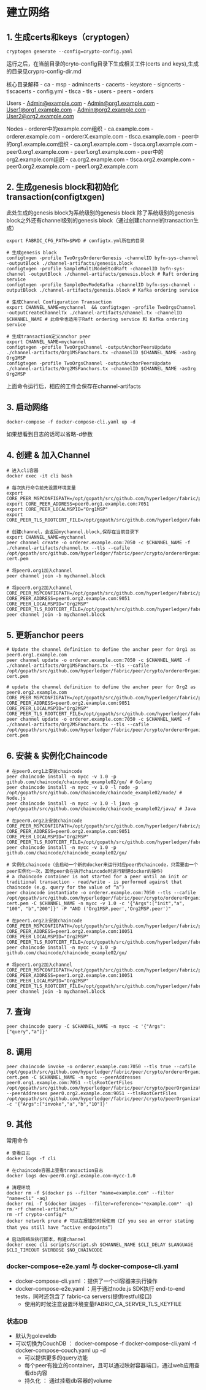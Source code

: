 # 建立网络

## 1. 生成certs和keys（cryptogen）

`cryptogen generate --config=crypto-config.yaml`

运行之后，在当前目录的cryto-config目录下生成相关工件(certs and keys),生成的目录见crypro-config-dir.md

核心目录解释
    - ca
    - msp
        - admincerts
        - cacerts
        - keystore
        - signcerts
        - tlscacerts
        - config.yml
    - tlsca
    - tls
    - users
    - peers
    - orders

Users
    - Admin@example.com
    - Admin@org1.example.com
    - User1@org1.example.com
    - Admin@org2.example.com
    - User2@org2.example.com

Nodes
    - orderer中的example.com组织
      - ca.example.com
      - orderer.example.com
      - ordererX.example.com
      - tlsca.example.com
    - peer中的org1.example.com组织
      - ca.org1.example.com
      - tlsca.org1.example.com
      - peer0.org1.example.com
      - peer1.org1.example.com
    - peer中的org2.example.com组织
      - ca.org2.example.com
      - tlsca.org2.example.com
      - peer0.org2.example.com
      - peer1.org2.example.com

## 2. 生成genesis block和初始化transaction(configtxgen)

此处生成的genesis block为系统级别的genesis block
除了系统级别的genesis block之外还有channel级别的genesis block（通过创建channel的transaction生成）

```shell
export FABRIC_CFG_PATH=$PWD # configtx.yml所在的目录

# 生成genesis block
configtxgen -profile TwoOrgsOrdererGenesis -channelID byfn-sys-channel -outputBlock ./channel-artifacts/genesis.block
configtxgen -profile SampleMultiNodeEtcdRaft -channelID byfn-sys-channel -outputBlock ./channel-artifacts/genesis.block # Raft ordering service
configtxgen -profile SampleDevModeKafka -channelID byfn-sys-channel -outputBlock ./channel-artifacts/genesis.block # Kafka ordering service

# 生成Channel Configuration Transaction
export CHANNEL_NAME=mychannel  && configtxgen -profile TwoOrgsChannel -outputCreateChannelTx ./channel-artifacts/channel.tx -channelID $CHANNEL_NAME # 此命令也适用于Raft ordering service 和 Kafka ordering service

# 生成transaction定义anchor peer
export CHANNEL_NAME=mychannel
configtxgen -profile TwoOrgsChannel -outputAnchorPeersUpdate ./channel-artifacts/Org1MSPanchors.tx -channelID $CHANNEL_NAME -asOrg Org1MSP
configtxgen -profile TwoOrgsChannel -outputAnchorPeersUpdate ./channel-artifacts/Org2MSPanchors.tx -channelID $CHANNEL_NAME -asOrg Org2MSP
```

上面命令运行后，相应的工件会保存在channel-artifacts

## 3. 启动网络

```shell
docker-compose -f docker-compose-cli.yaml up -d
```

如果想看到日志的话可以省略-d参数

## 4. 创建 & 加入Channel

```shell
# 进入cli容器
docker exec -it cli bash

# 每次执行命令前先设置环境变量
export CORE_PEER_MSPCONFIGPATH=/opt/gopath/src/github.com/hyperledger/fabric/peer/crypto/peerOrganizations/org1.example.com/users/Admin@org1.example.com/msp
export CORE_PEER_ADDRESS=peer0.org1.example.com:7051
export CORE_PEER_LOCALMSPID="Org1MSP"
export CORE_PEER_TLS_ROOTCERT_FILE=/opt/gopath/src/github.com/hyperledger/fabric/peer/crypto/peerOrganizations/org1.example.com/peers/peer0.org1.example.com/tls/ca.crt

# 创建channel，会返回mychannel.block,保存在当前目录下
export CHANNEL_NAME=mychannel
peer channel create -o orderer.example.com:7050 -c $CHANNEL_NAME -f ./channel-artifacts/channel.tx --tls --cafile /opt/gopath/src/github.com/hyperledger/fabric/peer/crypto/ordererOrganizations/example.com/orderers/orderer.example.com/msp/tlscacerts/tlsca.example.com-cert.pem

# 将peer0.org1加入channel
peer channel join -b mychannel.block

# 将peer0.org2加入channel
CORE_PEER_MSPCONFIGPATH=/opt/gopath/src/github.com/hyperledger/fabric/peer/crypto/peerOrganizations/org2.example.com/users/Admin@org2.example.com/msp CORE_PEER_ADDRESS=peer0.org2.example.com:9051 CORE_PEER_LOCALMSPID="Org2MSP" CORE_PEER_TLS_ROOTCERT_FILE=/opt/gopath/src/github.com/hyperledger/fabric/peer/crypto/peerOrganizations/org2.example.com/peers/peer0.org2.example.com/tls/ca.crt peer channel join -b mychannel.block
```

## 5. 更新anchor peers

```shell
# Update the channel definition to define the anchor peer for Org1 as peer0.org1.example.com
peer channel update -o orderer.example.com:7050 -c $CHANNEL_NAME -f ./channel-artifacts/Org1MSPanchors.tx --tls --cafile /opt/gopath/src/github.com/hyperledger/fabric/peer/crypto/ordererOrganizations/example.com/orderers/orderer.example.com/msp/tlscacerts/tlsca.example.com-cert.pem

# update the channel definition to define the anchor peer for Org2 as peer0.org2.example.com
CORE_PEER_MSPCONFIGPATH=/opt/gopath/src/github.com/hyperledger/fabric/peer/crypto/peerOrganizations/org2.example.com/users/Admin@org2.example.com/msp CORE_PEER_ADDRESS=peer0.org2.example.com:9051 CORE_PEER_LOCALMSPID="Org2MSP" CORE_PEER_TLS_ROOTCERT_FILE=/opt/gopath/src/github.com/hyperledger/fabric/peer/crypto/peerOrganizations/org2.example.com/peers/peer0.org2.example.com/tls/ca.crt peer channel update -o orderer.example.com:7050 -c $CHANNEL_NAME -f ./channel-artifacts/Org2MSPanchors.tx --tls --cafile /opt/gopath/src/github.com/hyperledger/fabric/peer/crypto/ordererOrganizations/example.com/orderers/orderer.example.com/msp/tlscacerts/tlsca.example.com-cert.pem
```

## 6. 安装 & 实例化Chaincode

```shell
# 在peer0.org1上安装chaincode
peer chaincode install -n mycc -v 1.0 -p github.com/chaincode/chaincode_example02/go/ # Golang
peer chaincode install -n mycc -v 1.0 -l node -p /opt/gopath/src/github.com/chaincode/chaincode_example02/node/ # Node.js
peer chaincode install -n mycc -v 1.0 -l java -p /opt/gopath/src/github.com/chaincode/chaincode_example02/java/ # Java

# 在peer0.org2上安装chaincode
CORE_PEER_MSPCONFIGPATH=/opt/gopath/src/github.com/hyperledger/fabric/peer/crypto/peerOrganizations/org2.example.com/users/Admin@org2.example.com/msp CORE_PEER_ADDRESS=peer0.org2.example.com:9051 CORE_PEER_LOCALMSPID="Org2MSP" CORE_PEER_TLS_ROOTCERT_FILE=/opt/gopath/src/github.com/hyperledger/fabric/peer/crypto/peerOrganizations/org2.example.com/peers/peer0.org2.example.com/tls/ca.crt peer chaincode install -n mycc -v 1.0 -p github.com/chaincode/chaincode_example02/go/

# 实例化chaincode（会启动一个新的docker来运行对应peer的chaincode，只需要由一个peer实例化一次，其他peer会在执行chaincode时进行新建docker的操作）
# a chaincode container is not started for a peer until an init or traditional transaction - read/write - is performed against that chaincode (e.g. query for the value of “a”)
peer chaincode instantiate -o orderer.example.com:7050 --tls --cafile /opt/gopath/src/github.com/hyperledger/fabric/peer/crypto/ordererOrganizations/example.com/orderers/orderer.example.com/msp/tlscacerts/tlsca.example.com-cert.pem -C $CHANNEL_NAME -n mycc -v 1.0 -c '{"Args":["init","a", "100", "b","200"]}' -P "AND ('Org1MSP.peer','Org2MSP.peer')"

# 在peer1.org2上安装chaincode
CORE_PEER_MSPCONFIGPATH=/opt/gopath/src/github.com/hyperledger/fabric/peer/crypto/peerOrganizations/org2.example.com/users/Admin@org2.example.com/msp CORE_PEER_ADDRESS=peer1.org2.example.com:10051 CORE_PEER_LOCALMSPID="Org2MSP" CORE_PEER_TLS_ROOTCERT_FILE=/opt/gopath/src/github.com/hyperledger/fabric/peer/crypto/peerOrganizations/org2.example.com/peers/peer1.org2.example.com/tls/ca.crt peer chaincode install -n mycc -v 1.0 -p github.com/chaincode/chaincode_example02/go/

# 将peer1.org2加入channel
CORE_PEER_MSPCONFIGPATH=/opt/gopath/src/github.com/hyperledger/fabric/peer/crypto/peerOrganizations/org2.example.com/users/Admin@org2.example.com/msp CORE_PEER_ADDRESS=peer1.org2.example.com:10051 CORE_PEER_LOCALMSPID="Org2MSP" CORE_PEER_TLS_ROOTCERT_FILE=/opt/gopath/src/github.com/hyperledger/fabric/peer/crypto/peerOrganizations/org2.example.com/peers/peer1.org2.example.com/tls/ca.crt peer channel join -b mychannel.block
```

## 7. 查询

```shell
peer chaincode query -C $CHANNEL_NAME -n mycc -c '{"Args":["query","a"]}'
```

## 8. 调用

```shell
peer chaincode invoke -o orderer.example.com:7050 --tls true --cafile /opt/gopath/src/github.com/hyperledger/fabric/peer/crypto/ordererOrganizations/example.com/orderers/orderer.example.com/msp/tlscacerts/tlsca.example.com-cert.pem -C $CHANNEL_NAME -n mycc --peerAddresses peer0.org1.example.com:7051 --tlsRootCertFiles /opt/gopath/src/github.com/hyperledger/fabric/peer/crypto/peerOrganizations/org1.example.com/peers/peer0.org1.example.com/tls/ca.crt --peerAddresses peer0.org2.example.com:9051 --tlsRootCertFiles /opt/gopath/src/github.com/hyperledger/fabric/peer/crypto/peerOrganizations/org2.example.com/peers/peer0.org2.example.com/tls/ca.crt -c '{"Args":["invoke","a","b","10"]}'
```

## 9. 其他

常用命令

```shell
# 查看日志
docker logs -f cli

# 在chaincode容器上查看transaction日志
docker logs dev-peer0.org2.example.com-mycc-1.0

# 清理环境
docker rm -f $(docker ps --filter "name=example.com" --filter "name=cli" -aq)
docker rmi -f $(docker images --filter=reference='*example.com*' -q)
rm -rf channel-artifacts/*
rm -rf crypto-config/*
docker network prune # 可以在报错的时候使用（If you see an error stating that you still have “active endpoints”）

# 启动网络后执行脚本，构建channel
docker exec cli scripts/script.sh $CHANNEL_NAME $CLI_DELAY $LANGUAGE $CLI_TIMEOUT $VERBOSE $NO_CHAINCODE
```

### docker-compose-e2e.yaml 与 docker-compose-cli.yaml

- docker-compose-cli.yaml ：提供了一个cli容器来执行操作
- docker-compose-e2e.yaml ：用于通过node.js SDK执行 end-to-end tests，同时还包含了 fabric-ca servers(提供restful接口)
  - 使用的时候注意设置环境变量FABRIC_CA_SERVER_TLS_KEYFILE 

### 状态DB

- 默认为goleveldb
- 可以切换为CouchDB ： docker-compose -f docker-compose-cli.yaml -f docker-compose-couch.yaml up -d
  - 可以提供更多的query功能
  - 每个peer有独立的container，且可以通过映射容器端口，通过web应用查看db内容
  - 持久化 ： 通过挂载db容器的volume
